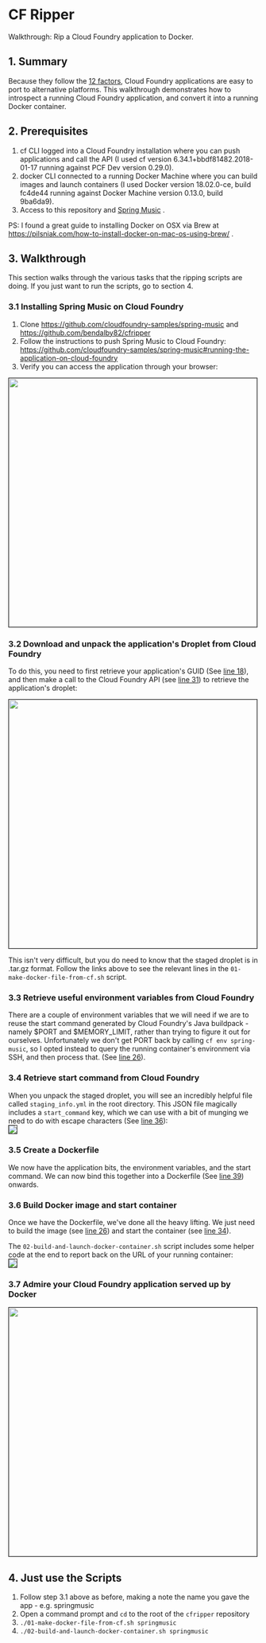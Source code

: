 # CF Ripper
Walkthrough: Rip a Cloud Foundry application to Docker.     
## 1. Summary  
Because they follow the [12 factors](https://12factor.net/), Cloud Foundry applications are easy to port to alternative platforms. This walkthrough demonstrates how to introspect a running Cloud Foundry application, and convert it into a running Docker container.
## 2. Prerequisites
1. cf CLI logged into a Cloud Foundry installation where you can push applications and call the API (I used cf version 6.34.1+bbdf81482.2018-01-17 running against PCF Dev version 0.29.0). 
2. docker CLI connected to a running Docker Machine where you can build images and launch containers (I used Docker version 18.02.0-ce, build fc4de44 running against Docker Machine version 0.13.0, build 9ba6da9). 
3. Access to this repository and [Spring Music](https://github.com/cloudfoundry-samples/spring-music) .  

PS: I found a great guide to installing Docker on OSX via Brew at https://pilsniak.com/how-to-install-docker-on-mac-os-using-brew/ . 
## 3. Walkthrough
This section walks through the various tasks that the ripping scripts are doing. If you just want to run the scripts, go to section 4.
### 3.1 Installing Spring Music on Cloud Foundry  
1. Clone https://github.com/cloudfoundry-samples/spring-music and https://github.com/bendalby82/cfripper     
2. Follow the instructions to push Spring Music to Cloud Foundry:   
https://github.com/cloudfoundry-samples/spring-music#running-the-application-on-cloud-foundry   
3. Verify you can access the application through your browser:  
<img src="https://github.com/bendalby82/cfripper/blob/master/images/spring-music-pcfdev.png" width="500px" border="1">   

### 3.2 Download and unpack the application's Droplet from Cloud Foundry   
To do this, you need to first retrieve your application's GUID (See [line 18](https://github.com/bendalby82/cfripper/blob/master/01-make-docker-file-from-cf.sh#L18)), and then make a call to the Cloud Foundry API (see [line 31](https://github.com/bendalby82/cfripper/blob/master/01-make-docker-file-from-cf.sh#L31)) to retrieve the application's droplet:  

<img src="https://github.com/bendalby82/cfripper/blob/master/images/spring-music-cf-api.png" width="500px" border="1">

This isn't very difficult, but you do need to know that the staged droplet is in .tar.gz format. Follow the links above to see the relevant lines in the `01-make-docker-file-from-cf.sh` script.  

### 3.3 Retrieve useful environment variables from Cloud Foundry
There are a couple of environment variables that we will need if we are to reuse the start command generated by Cloud Foundry's Java buildpack - namely $PORT and $MEMORY_LIMIT, rather than trying to figure it out for ourselves. Unfortunately we don't get PORT back by calling `cf env spring-music`, so I opted instead to query the running container's environment via SSH, and then process that. (See [line 26](https://github.com/bendalby82/cfripper/blob/master/01-make-docker-file-from-cf.sh#L26)).

### 3.4 Retrieve start command from Cloud Foundry  
When you unpack the staged droplet, you will see an incredibly helpful file called `staging_info.yml` in the root directory. This JSON file magically includes a `start_command` key, which we can use with a bit of munging we need to do with escape characters (See [line 36](https://github.com/bendalby82/cfripper/blob/master/01-make-docker-file-from-cf.sh#L36)):  
<img src="https://github.com/bendalby82/cfripper/blob/master/images/spring-music-droplet.png" border="1px"/>   

### 3.5 Create a Dockerfile   
We now have the application bits, the environment variables, and the start command. We can now bind this together into a Dockerfile (See [line 39](https://github.com/bendalby82/cfripper/blob/master/01-make-docker-file-from-cf.sh#L39)) onwards.  

### 3.6 Build Docker image and start container   
Once we have the Dockerfile, we've done all the heavy lifting. We just need to build the image (see [line 26](https://github.com/bendalby82/cfripper/blob/master/02-build-and-launch-docker-container.sh#L26)) and start the container (see [line 34](https://github.com/bendalby82/cfripper/blob/master/02-build-and-launch-docker-container.sh#L34)).  

The `02-build-and-launch-docker-container.sh` script includes some helper code at the end to report back on the URL of your running container:  
<img src="https://github.com/bendalby82/cfripper/blob/master/images/spring-music-docker-script.png" border="1px"/>

### 3.7 Admire your Cloud Foundry application served up by Docker
<img src="https://github.com/bendalby82/cfripper/blob/master/images/spring-music-docker.png" width="500px" border="1px"/>

## 4. Just use the Scripts
1. Follow step 3.1 above as before, making a note the name you gave the app - e.g. springmusic  
2. Open a command prompt and `cd` to the root of the `cfripper` repository   
2. `./01-make-docker-file-from-cf.sh springmusic`   
3. `./02-build-and-launch-docker-container.sh springmusic`   
